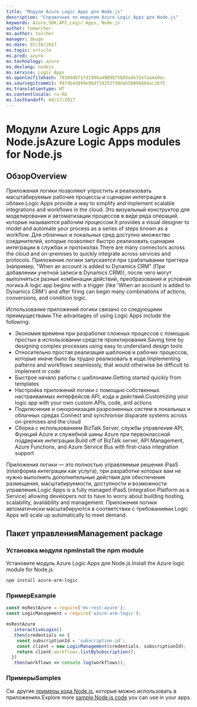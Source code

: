 ```yaml
---
title: "Модули Azure Logic Apps для Node.js"
description: "Справочник по модулям Azure Logic Apps для Node.js"
keywords: Azure,SDK,API,Logic Apps, Node.js
author: tomarcher
ms.author: tarcher
manager: douge
ms.date: 07/18/2017
ms.topic: article
ms.prod: azure
ms.technology: azure
ms.devlang: nodejs
ms.service: Logic Apps
ms.openlocfilehash: 70380dbf1fd199ba4909975b05ade72efaa4e0ec
ms.sourcegitcommit: 9974b43899e98df10253738dab5b09b484ac1bf5
ms.translationtype: HT
ms.contentlocale: ru-RU
ms.lasthandoff: 08/17/2017
---
```

# <a name="azure-logic-apps-modules-for-nodejs"></a><span data-ttu-id="9f94b-104">Модули Azure Logic Apps для Node.js</span><span class="sxs-lookup"><span data-stu-id="9f94b-104">Azure Logic Apps modules for Node.js</span></span>

## <a name="overview"></a><span data-ttu-id="9f94b-105">Обзор</span><span class="sxs-lookup"><span data-stu-id="9f94b-105">Overview</span></span>
<span data-ttu-id="9f94b-106">Приложения логики позволяют упростить и реализовать масштабируемые рабочие процессы и сценарии интеграции в облаке.</span><span class="sxs-lookup"><span data-stu-id="9f94b-106">Logic Apps provide a way to simplify and implement scalable integrations and workflows in the cloud.</span></span> <span data-ttu-id="9f94b-107">Это визуальный конструктор для моделирования и автоматизации процессов в виде ряда операций, которые называются рабочим процессом.</span><span class="sxs-lookup"><span data-stu-id="9f94b-107">It provides a visual designer to model and automate your process as a series of steps known as a workflow.</span></span> <span data-ttu-id="9f94b-108">Для облачных и локальных сред доступно множество соединителей, которые позволяют быстро реализовать сценарии интеграции в службах и протоколах.</span><span class="sxs-lookup"><span data-stu-id="9f94b-108">There are many connectors across the cloud and on-premises to quickly integrate across services and protocols.</span></span> <span data-ttu-id="9f94b-109">Приложение логики запускается при срабатывании триггера (например, "When an account is added to Dynamics CRM" (При добавлении учетной записи в Dynamics CRM)), после чего могут выполняться разные комбинации действий, преобразования и условная логика.</span><span class="sxs-lookup"><span data-stu-id="9f94b-109">A logic app begins with a trigger (like 'When an account is added to Dynamics CRM') and after firing can begin many combinations of actions, conversions, and condition logic.</span></span>

<span data-ttu-id="9f94b-110">Использование приложений логики связано со следующими преимуществами.</span><span class="sxs-lookup"><span data-stu-id="9f94b-110">The advantages of using Logic Apps include the following:</span></span>
- <span data-ttu-id="9f94b-111">Экономия времени при разработке сложных процессов с помощью простых в использовании средств проектирования.</span><span class="sxs-lookup"><span data-stu-id="9f94b-111">Saving time by designing complex processes using easy to understand design tools</span></span>
- <span data-ttu-id="9f94b-112">Относительно простая реализация шаблонов и рабочих процессов, которые иначе было бы трудно реализовать в коде.</span><span class="sxs-lookup"><span data-stu-id="9f94b-112">Implementing patterns and workflows seamlessly, that would otherwise be difficult to implement in code</span></span>
- <span data-ttu-id="9f94b-113">Быстрое начало работы с шаблонами.</span><span class="sxs-lookup"><span data-stu-id="9f94b-113">Getting started quickly from templates</span></span>
- <span data-ttu-id="9f94b-114">Настройка приложений логики с помощью собственных настраиваемых интерфейсов API, кода и действий.</span><span class="sxs-lookup"><span data-stu-id="9f94b-114">Customizing your logic app with your own custom APIs, code, and actions</span></span>
- <span data-ttu-id="9f94b-115">Подключение и синхронизация разрозненных систем в локальных и облачных средах.</span><span class="sxs-lookup"><span data-stu-id="9f94b-115">Connect and synchronise disparate systems across on-premises and the cloud</span></span>
- <span data-ttu-id="9f94b-116">Сборка с использованием BizTalk Server, службы управления API, Функций Azure и служебной шины Azure при первоклассной поддержке интеграции.</span><span class="sxs-lookup"><span data-stu-id="9f94b-116">Build off of BizTalk server, API Management, Azure Functions, and Azure Service Bus with first-class integration support</span></span>

<span data-ttu-id="9f94b-117">Приложения логики — это полностью управляемые решения iPaaS (платформа интеграции как услуга), при разработке которых вам не нужно выполнять дополнительные действия для обеспечения размещения, масштабируемости, доступности и возможности управления.</span><span class="sxs-lookup"><span data-stu-id="9f94b-117">Logic Apps is a fully managed iPaaS (integration Platform as a Service) allowing developers not to have to worry about building hosting, scalability, availability and management.</span></span> <span data-ttu-id="9f94b-118">Приложения логики автоматически масштабируются в соответствии с требованиями.</span><span class="sxs-lookup"><span data-stu-id="9f94b-118">Logic Apps will scale up automatically to meet demand.</span></span>

## <a name="management-package"></a><span data-ttu-id="9f94b-119">Пакет управления</span><span class="sxs-lookup"><span data-stu-id="9f94b-119">Management package</span></span>

### <a name="install-the-npm-module"></a><span data-ttu-id="9f94b-120">Установка модуля npm</span><span class="sxs-lookup"><span data-stu-id="9f94b-120">Install the npm module</span></span>

<span data-ttu-id="9f94b-121">Установите модуль Azure Logic Apps для Node.js.</span><span class="sxs-lookup"><span data-stu-id="9f94b-121">Install the Azure logic module for Node.js</span></span>

```bash
npm install azure-arm-logic
```

### <a name="example"></a><span data-ttu-id="9f94b-122">Пример</span><span class="sxs-lookup"><span data-stu-id="9f94b-122">Example</span></span>

```javascript
const msRestAzure = require('ms-rest-azure');
const LogicManagement = require('azure-arm-logic');

msRestAzure
  .interactiveLogin()
  .then(credentials => {
    const subscriptionId = 'subscription-id';
    const client = new LogicManagement(credentials, subscriptionId);
    return client.workflows.listBySubscription();
  })
  .then(workflows => console.log(workflows));
```

### <a name="samples"></a><span data-ttu-id="9f94b-123">Примеры</span><span class="sxs-lookup"><span data-stu-id="9f94b-123">Samples</span></span>

<span data-ttu-id="9f94b-124">См. другие [примеры кода Node.js](https://azure.microsoft.com/resources/samples/?platform=nodejs), которые можно использовать в приложениях.</span><span class="sxs-lookup"><span data-stu-id="9f94b-124">Explore more [sample Node.js code](https://azure.microsoft.com/resources/samples/?platform=nodejs) you can use in your apps.</span></span>

